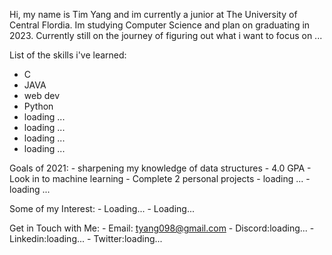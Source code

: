 
Hi, my name is Tim Yang and im currently a junior at The University of Central Flordia. Im studying Computer Science and plan on graduating in 2023. 
Currently still on the journey of figuring out what i want to focus on ...

List of the skills i've learned: 
  - C
  - JAVA
  - web dev
  - Python
  - loading ...
  - loading ...
  - loading ...
  - loading ...
  
  
  Goals of 2021:
    - sharpening my knowledge of data structures
    - 4.0 GPA
    - Look in to machine learning 
    - Complete 2 personal projects 
    - loading ...
    - loading ...
  
  
  Some of my Interest:
    - Loading...
    - Loading...
    
  
  Get in Touch with Me:
    - Email: tyang098@gmail.com
    - Discord:loading...
    - Linkedin:loading...
    - Twitter:loading...
    
  
